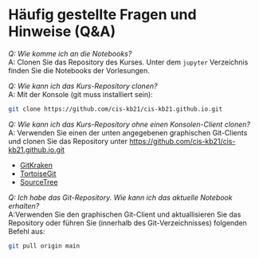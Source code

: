 # Häufig gestellte Fragen und Hinweise (Q&A)

*Q: Wie komme ich an die Notebooks?*<br/>
A: Clonen Sie das Repository des Kurses.
Unter dem `jupyter` Verzeichnis finden Sie die Notebooks der Vorlesungen.

*Q: Wie kann ich das Kurs-Repository clonen?*<br/>
A: Mit der Konsole (git muss installiert sein):
```bash
git clone https://github.com/cis-kb21/cis-kb21.github.io.git
```

*Q: Wie kann ich das Kurs-Repository ohne einen Konsolen-Client clonen?*<br/>
A: Verwenden Sie einen der unten angegebenen graphischen Git-Clients und clonen Sie das Repository
unter https://github.com/cis-kb21/cis-kb21.github.io.git
* [GitKraken](https://www.gitkraken.com/)
* [TortoiseGit](https://tortoisegit.org/)
* [SourceTree](https://www.sourcetreeapp.com/)

*Q: Ich habe das Git-Repository.  Wie kann ich das aktuelle Notebook erhalten?*<br/>
A:Verwenden Sie den graphischen Git-Client und aktuallisieren Sie das Repository
oder führen Sie (innerhalb des Git-Verzeichnisses) folgenden Befehl aus:
```bash
git pull origin main
```
